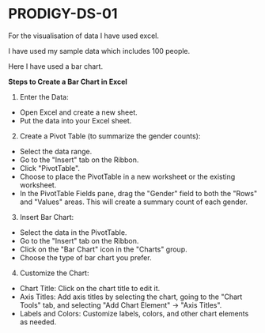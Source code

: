 # PRODIGY-DS-01

For the visualisation of data I have used excel.

I have used my sample data which includes 100 people.

Here I have used a bar chart.



**Steps to Create a Bar Chart in Excel**

1. Enter the Data:

- Open Excel and create a new sheet.
- Put the data into your Excel sheet.



2. Create a Pivot Table (to summarize the gender counts):
   
- Select the data range.
- Go to the "Insert" tab on the Ribbon.
- Click "PivotTable".
- Choose to place the PivotTable in a new worksheet or the existing worksheet.
- In the PivotTable Fields pane, drag the "Gender" field to both the "Rows" and "Values" areas. This will create a summary count of each gender.



3. Insert Bar Chart:
   
- Select the data in the PivotTable.
- Go to the "Insert" tab on the Ribbon.
- Click on the "Bar Chart" icon in the "Charts" group.
- Choose the type of bar chart you prefer.



4. Customize the Chart:   
- Chart Title: Click on the chart title to edit it.
- Axis Titles: Add axis titles by selecting the chart, going to the "Chart Tools" tab, and selecting "Add Chart Element" -> "Axis Titles".
- Labels and Colors: Customize labels, colors, and other chart elements as needed.
